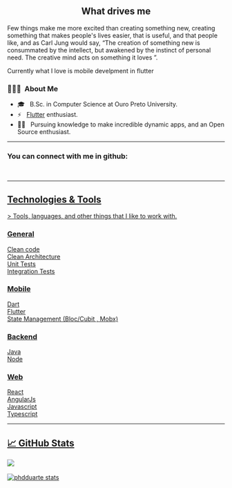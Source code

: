 <h2 align="center"> What drives me </h2>

Few things make me more excited than creating something new, creating something that makes people's lives easier, that is useful, and that people like, and as Carl Jung would say, “The creation of something new is consummated by the intellect, but awakened by the instinct of personal need. The creative mind acts on something it loves ”. 

Currently what I love is mobile develpment in flutter
</h4>

<h3> 👨🏻‍💻 &nbsp;About Me </h3>

- 🎓 &nbsp; B.Sc. in Computer Science at Ouro Preto University.
- ⚡ &nbsp; <a href="https://flutter.dev/">Flutter</a> enthusiast.
- 👨‍🏫 &nbsp; Pursuing knowledge to make incredible dynamic apps, and an Open Source enthusiast.

---------------------------------------------------------------------------------------------------------------------------------------------------------------------------------

### You can connect with me in github: <a href="https://www.linkedin.com/in/luiz-walber/">

<br>

---------------------------------------------------------------------------------------------------------------------------------------------------------------------------------

<h2 align="left">Technologies & Tools</h2>
> Tools, languages, and other things that I like to work with.

### General
  Clean code<br>
  Clean Architecture<br>
  Unit Tests<br>
  Integration Tests<br>
  
### Mobile
  Dart<br>
  Flutter<br>
  State Management (Bloc/Cubit , Mobx)<br>
  

### Backend
  Java <br>
  Node<br>
  
### Web
  React<br>
  AngularJs<br>
  Javascript<br>
  Typescript<br>

---------------------------------------------------------------------------------------------------------------------------------------------------------------------------------


## &#x1f4c8; GitHub Stats
<p>
  <a href="https://github.com/luizwalber">
    <img align="center" src="https://github-readme-stats.vercel.app/api/top-langs/?username=luizwalber&hide=html&layout=compact&langs_count=10" /> 
  </a>
  <br> <br>
  <a href="https://github.com/phdduarte">
    <img align="center" src="https://github-readme-stats.vercel.app/api?username=luizwalber&show_icons=true&line_height=27&count_private=true&&theme=vision-friendly-dark" alt="phdduarte stats" />
  </a>
</p>
